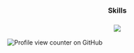 <h3 align="center">Skills</h3>
<h3 align="center"><img src="https://skillicons.dev/icons?i=html,pug,css,scss,less,js,ts,vue,pinia,figma,npm,vite,webpack,postman,jest,azure,vscode,visualstudio,photoshop,github,svg&theme=dark"></h3>

![Profile view counter on GitHub](https://komarev.com/ghpvc/?username=c0mixz0ne&color=blueviolet)

<!--
**c0mixz0ne/c0mixz0ne** is a ✨ _special_ ✨ repository because its `README.md` (this file) appears on your GitHub profile.

Here are some ideas to get you started:

- 🔭 I’m currently working on ...
- 🌱 I’m currently learning ...
- 👯 I’m looking to collaborate on ...
- 🤔 I’m looking for help with ...
- 💬 Ask me about ...
- 📫 How to reach me: ...
- 😄 Pronouns: ...
- ⚡ Fun fact: ...
-->
